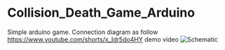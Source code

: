 # Collision_Death_Game_Arduino
Simple arduino game. 
Connection diagram as follow
https://www.youtube.com/shorts/x_Idr5do4HY demo video
![Schematic](https://user-images.githubusercontent.com/96779704/147725017-237dc72e-4746-4c25-872e-b9c0162d89df.jpg)
